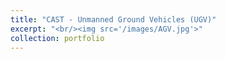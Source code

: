 ```yaml
---
title: "CAST - Unmanned Ground Vehicles (UGV)"
excerpt: "<br/><img src='/images/AGV.jpg'>"
collection: portfolio
---
```



